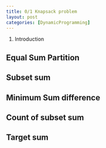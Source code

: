 ```yaml
---
title: 0/1 Knapsack problem
layout: post
categories: [DynamicProgramming]
---
```


1. Introduction
## Equal Sum Partition

## Subset sum

## Minimum Sum difference

## Count of subset sum

## Target sum
